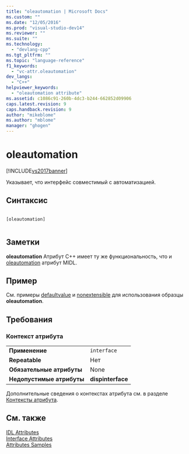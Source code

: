 ```yaml
---
title: "oleautomation | Microsoft Docs"
ms.custom: ""
ms.date: "12/05/2016"
ms.prod: "visual-studio-dev14"
ms.reviewer: ""
ms.suite: ""
ms.technology: 
  - "devlang-cpp"
ms.tgt_pltfrm: ""
ms.topic: "language-reference"
f1_keywords: 
  - "vc-attr.oleautomation"
dev_langs: 
  - "C++"
helpviewer_keywords: 
  - "oleautomation attribute"
ms.assetid: c1086c91-260b-4dc3-b244-662852d09906
caps.latest.revision: 9
caps.handback.revision: 9
author: "mikeblome"
ms.author: "mblome"
manager: "ghogen"
---
```

# oleautomation
[!INCLUDE[vs2017banner](../assembler/inline/includes/vs2017banner.md)]

Указывает, что интерфейс совместимый с автоматизацией.  
  
## Синтаксис  
  
```  
  
[oleautomation]  
  
```  
  
## Заметки  
 **oleautomation** Атрибут C\+\+ имеет ту же функциональность, что и  [oleautomation](http://msdn.microsoft.com/library/windows/desktop/aa367129) атрибут MIDL.  
  
## Пример  
 См. примеры [defaultvalue](../Topic/defaultvalue.md) и  [nonextensible](../Topic/nonextensible.md) для использования образцы  **oleautomation**.  
  
## Требования  
  
### Контекст атрибута  
  
|||  
|-|-|  
|**Применение**|`interface`|  
|**Repeatable**|Нет|  
|**Обязательные атрибуты**|None|  
|**Недопустимые атрибуты**|**dispinterface**|  
  
 Дополнительные сведения о контекстах атрибута см. в разделе [Контексты атрибута](../windows/attribute-contexts.md).  
  
## См. также  
 [IDL Attributes](../windows/idl-attributes.md)   
 [Interface Attributes](../windows/interface-attributes.md)   
 [Attributes Samples](http://msdn.microsoft.com/ru-ru/558ebdb2-082f-44dc-b442-d8d33bf7bdb8)